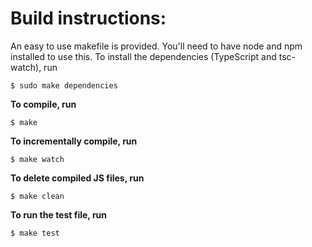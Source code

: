 # Build instructions:

An easy to use makefile is provided. You'll need to have node and npm installed to use this.
To install the dependencies (TypeScript and tsc-watch), run 

    $ sudo make dependencies
    
**To compile, run**

    $ make
    
**To incrementally compile, run**

    $ make watch

**To delete compiled JS files, run**

    $ make clean

**To run the test file, run**
    
    $ make test
